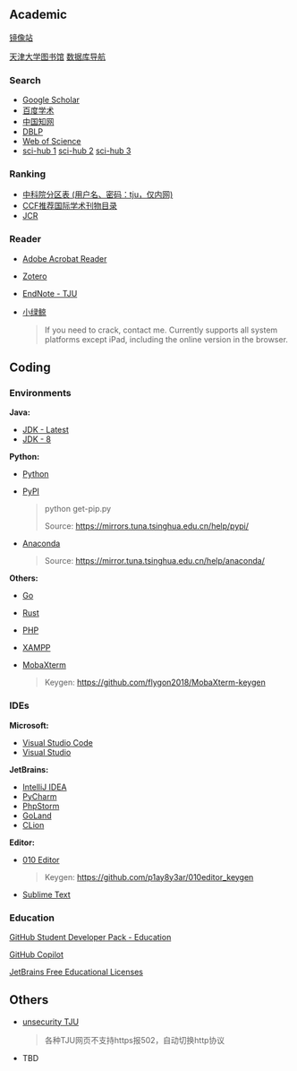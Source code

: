 ## Academic

[镜像站](https://mirror.js.org/)

[天津大学图书馆](https://home.lib.tju.edu.cn/) [数据库导航](https://wisdom.chaoxing.com/newwisdom/doordatabase/database.html?pageId=60640&wfwfid=25111&sw=)

### Search

- [Google Scholar](https://scholar.google.com/)
- [百度学术](https://xueshu.baidu.com/)
- [中国知网](https://www.cnki.net/)
- [DBLP](https://dblp.uni-trier.de/)
- [Web of Science](https://webofscience.clarivate.cn/wos/alldb/basic-search)
- [sci-hub 1](https://sci-hub.se/)  [sci-hub 2](https://sci-hub.ru/)  [sci-hub 3](https://sci-hub.ren/)

### Ranking

- [中科院分区表  (用户名、密码：tju，仅内网)](https://www.fenqubiao.com/Default.aspx)
- [CCF推荐国际学术刊物目录](https://www.ccf.org.cn/Academic_Evaluation/By_category/)
- [JCR](https://jcr.clarivate.com/jcr/home)

### Reader

- [Adobe Acrobat Reader](https://get.adobe.com/reader/)
- [Zotero](https://www.zotero.org/download/)
- [EndNote - TJU](https://home.lib.tju.edu.cn/engine2/general/more?t=8068AF879988C81D287725F43F903A645CF7B8815A97FCC771D017C498D1466D7EE9776D343A1A83&pageId=60640&wfwfid=25111&websiteId=47019)
- [小绿鲸](https://www.xljsci.com/)  

  > If you need to crack, contact me. Currently supports all system platforms except iPad, including the online version in the browser.

## Coding

### Environments

**Java:** 

- [JDK - Latest](https://www.oracle.com/java/technologies/downloads/)
- [JDK - 8](https://www.oracle.com/java/technologies/javase/javase8-archive-downloads.html)

**Python:**  

- [Python](https://www.python.org/)

- [PyPI](https://bootstrap.pypa.io/get-pip.py)

  > python get-pip.py
  >
  > Source: https://mirrors.tuna.tsinghua.edu.cn/help/pypi/

- [Anaconda](https://www.anaconda.com/download/success)

  > Source: https://mirror.tuna.tsinghua.edu.cn/help/anaconda/

**Others:**

- [Go](https://go.dev/dl/)
- [Rust](https://www.rust-lang.org/tools/install)
- [PHP](https://www.php.net/downloads.php)
- [XAMPP](https://www.apachefriends.org/)
- [MobaXterm](https://mobaxterm.mobatek.net/)

  > Keygen: https://github.com/flygon2018/MobaXterm-keygen

### IDEs

**Microsoft:**

- [Visual Studio Code](https://code.visualstudio.com/Download)
- [Visual Studio](https://visualstudio.microsoft.com/downloads/)

**JetBrains:**

- [IntelliJ IDEA](https://www.jetbrains.com/idea/)
- [PyCharm](https://www.jetbrains.com/pycharm/)
- [PhpStorm](https://www.jetbrains.com/phpstorm/)
- [GoLand](https://www.jetbrains.com/go/)
- [CLion](https://www.jetbrains.com/clion/)

**Editor:**

- [010 Editor](https://www.sweetscape.com/010editor/)

  > Keygen: https://github.com/p1ay8y3ar/010editor_keygen

- [Sublime Text](https://www.sublimetext.com/)

### Education

[GitHub Student Developer Pack - Education](https://education.github.com/pack)

[GitHub Copilot](https://github.com/settings/copilot)

[JetBrains Free Educational Licenses](https://www.jetbrains.com/shop/eform/students)

## Others

- [unsecurity TJU](https://gist.github.com/WWILLV/95e8ffa8d72fdd07eab67bb6b1104293/raw/d79622ec675e25c81a242e449db4148b513e5e4e/unsecurity_TJU.user.js)

  > 各种TJU网页不支持https报502，自动切换http协议

- TBD
